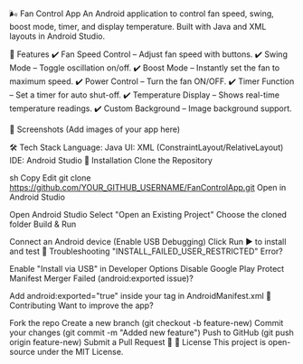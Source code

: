 🌬️ Fan Control App
An Android application to control fan speed, swing, boost mode, timer, and display temperature. Built with Java and XML layouts in Android Studio.

🚀 Features
✔️ Fan Speed Control – Adjust fan speed with buttons.
✔️ Swing Mode – Toggle oscillation on/off.
✔️ Boost Mode – Instantly set the fan to maximum speed.
✔️ Power Control – Turn the fan ON/OFF.
✔️ Timer Function – Set a timer for auto shut-off.
✔️ Temperature Display – Shows real-time temperature readings.
✔️ Custom Background – Image background support.

📸 Screenshots
(Add images of your app here)

🛠️ Tech Stack
Language: Java
UI: XML (ConstraintLayout/RelativeLayout)
IDE: Android Studio
🔧 Installation
Clone the Repository

sh
Copy
Edit
git clone https://github.com/YOUR_GITHUB_USERNAME/FanControlApp.git
Open in Android Studio

Open Android Studio
Select "Open an Existing Project"
Choose the cloned folder
Build & Run

Connect an Android device (Enable USB Debugging)
Click Run ▶ to install and test
🐞 Troubleshooting
"INSTALL_FAILED_USER_RESTRICTED" Error?

Enable "Install via USB" in Developer Options
Disable Google Play Protect
Manifest Merger Failed (android:exported issue)?

Add android:exported="true" inside your <activity> tag in AndroidManifest.xml
🤝 Contributing
Want to improve the app?

Fork the repo
Create a new branch (git checkout -b feature-new)
Commit your changes (git commit -m "Added new feature")
Push to GitHub (git push origin feature-new)
Submit a Pull Request 🎉
📜 License
This project is open-source under the MIT License.
